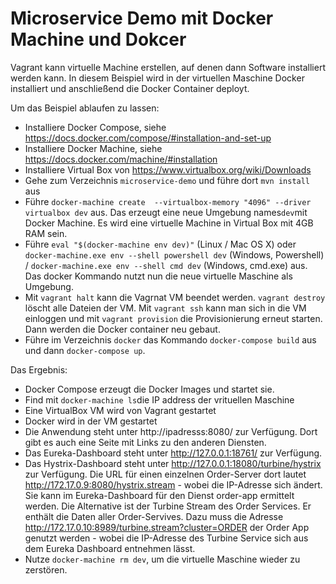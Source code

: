 Microservice Demo mit Docker Machine und Dokcer 
============================

Vagrant kann virtuelle Machine erstellen, auf denen dann Software
installiert werden kann. In diesem Beispiel wird in der virtuellen
Maschine Docker installiert und anschließend die Docker Container deployt.

Um das Beispiel ablaufen zu lassen:

- Installiere Docker Compose, siehe
https://docs.docker.com/compose/#installation-and-set-up
- Installiere Docker Machine, siehe https://docs.docker.com/machine/#installation
- Installiere Virtual Box von https://www.virtualbox.org/wiki/Downloads
- Gehe zum Verzeichnis `microservice-demo`  und führe dort `mvn install` aus
- Führe `docker-machine create  --virtualbox-memory "4096" --driver
  virtualbox dev` aus. Das erzeugt eine neue Umgebung names`dev`mit Docker
  Machine. Es wird eine virtuelle Machine in Virtual Box mit 4GB RAM sein.
 - Führe `eval "$(docker-machine env dev)"` (Linux / Mac OS X) oder
    `docker-machine.exe env --shell powershell dev` (Windows,
    Powershell) /  `docker-machine.exe env --shell cmd dev` (Windows,
    cmd.exe) aus. Das docker Kommando nutzt nun die neue virtuelle Maschine als Umgebung.
- Mit `vagrant halt` kann die Vagrnat VM beendet werden. `vagrant destroy` löscht
  alle Dateien der VM. Mit `vagrant ssh` kann man sich in die VM einloggen und mit
 `vagrant provision` die Provisionierung erneut starten. Dann werden die Docker container
 neu gebaut.
 - Führe im Verzeichnis `docker` das Kommando `docker-compose
   build` aus und dann `docker-compose up`. 

Das Ergebnis:

- Docker Compose erzeugt die Docker Images und startet sie.
- Find mit `docker-machine ls`die IP address der vrituellen Maschine
- Eine VirtualBox VM wird von Vagrant gestartet
- Docker wird in der VM gestartet
- Die Anwendung steht unter http://ipadresss:8080/ zur
  Verfügung. Dort gibt es auch eine Seite mit Links zu den anderen
  Diensten.
- Das Eureka-Dashboard steht unter http://127.0.0.1:18761/ zur Verfügung.
- Das Hystrix-Dashboard steht unter http://127.0.0.1:18080/turbine/hystrix zur
  Verfügung. Die URL für einen einzelnen Order-Server dort lautet
  http://172.17.0.9:8080/hystrix.stream - wobei die IP-Adresse sich
  ändert. Sie kann im Eureka-Dashboard für den Dienst order-app
  ermittelt werden. Die Alternative ist der Turbine Stream des Order
  Services. Er enthält die Daten aller Order-Servives. Dazu muss die Adresse
  http://172.17.0.10:8989/turbine.stream?cluster=ORDER der Order App genutzt werden -
  wobei die IP-Adresse des Turbine Service sich aus dem Eureka Dashboard
  entnehmen lässt.
- Nutze `docker-machine rm dev`, um die virtuelle Maschine wieder zu zerstören.
